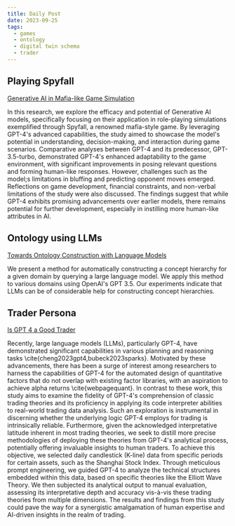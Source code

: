 ```yaml
---
title: Daily Post
date: 2023-09-25
tags:
  - games
  - ontology
  - digital twin schema
  - trader
---
```


## Playing Spyfall

[Generative AI in Mafia-like Game Simulation](https://arxiv.org/abs/2309.11672)

In this research, we explore the efficacy and potential of Generative AI models, specifically focusing on their application in role-playing simulations exemplified through Spyfall, a renowned mafia-style game. By leveraging GPT-4's advanced capabilities, the study aimed to showcase the model's potential in understanding, decision-making, and interaction during game scenarios. Comparative analyses between GPT-4 and its predecessor, GPT-3.5-turbo, demonstrated GPT-4's enhanced adaptability to the game environment, with significant improvements in posing relevant questions and forming human-like responses. However, challenges such as the model;s limitations in bluffing and predicting opponent moves emerged. Reflections on game development, financial constraints, and non-verbal limitations of the study were also discussed. The findings suggest that while GPT-4 exhibits promising advancements over earlier models, there remains potential for further development, especially in instilling more human-like attributes in AI.

## Ontology using LLMs

[Towards Ontology Construction with Language Models](https://arxiv.org/abs/2309.09898)

We present a method for automatically constructing a concept hierarchy for a given domain by querying a large language model. We apply this method to various domains using OpenAI's GPT 3.5. Our experiments indicate that LLMs can be of considerable help for constructing concept hierarchies.

## Trader Persona

[Is GPT 4 a Good Trader](https://arxiv.org/abs/2309.10982)

Recently, large language models (LLMs), particularly GPT-4, have demonstrated significant capabilities in various planning and reasoning tasks \cite{cheng2023gpt4,bubeck2023sparks}. Motivated by these advancements, there has been a surge of interest among researchers to harness the capabilities of GPT-4 for the automated design of quantitative factors that do not overlap with existing factor libraries, with an aspiration to achieve alpha returns \cite{webpagequant}. In contrast to these work, this study aims to examine the fidelity of GPT-4's comprehension of classic trading theories and its proficiency in applying its code interpreter abilities to real-world trading data analysis. Such an exploration is instrumental in discerning whether the underlying logic GPT-4 employs for trading is intrinsically reliable. Furthermore, given the acknowledged interpretative latitude inherent in most trading theories, we seek to distill more precise methodologies of deploying these theories from GPT-4's analytical process, potentially offering invaluable insights to human traders.
To achieve this objective, we selected daily candlestick (K-line) data from specific periods for certain assets, such as the Shanghai Stock Index. Through meticulous prompt engineering, we guided GPT-4 to analyze the technical structures embedded within this data, based on specific theories like the Elliott Wave Theory. We then subjected its analytical output to manual evaluation, assessing its interpretative depth and accuracy vis-à-vis these trading theories from multiple dimensions. The results and findings from this study could pave the way for a synergistic amalgamation of human expertise and AI-driven insights in the realm of trading.
